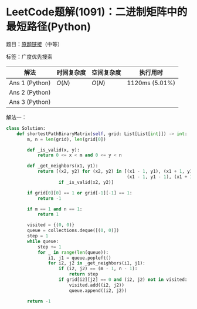 # LeetCode题解(1091)：二进制矩阵中的最短路径(Python)

题目：[原题链接](https://leetcode-cn.com/problems/shortest-path-in-binary-matrix/)（中等）

标签：广度优先搜索

| 解法           | 时间复杂度 | 空间复杂度 | 执行用时       |
| -------------- | ---------- | ---------- | -------------- |
| Ans 1 (Python) | $O(N)$     | $O(N)$     | 1120ms (5.01%) |
| Ans 2 (Python) |            |            |                |
| Ans 3 (Python) |            |            |                |

解法一：

```python
class Solution:
    def shortestPathBinaryMatrix(self, grid: List[List[int]]) -> int:
        m, n = len(grid), len(grid[0])

        def _is_valid(x, y):
            return 0 <= x < m and 0 <= y < n

        def _get_neighbors(x1, y1):
            return [(x2, y2) for (x2, y2) in [(x1 - 1, y1), (x1 + 1, y1), (x1, y1 - 1), (x1, y1 + 1),
                                              (x1 - 1, y1 - 1), (x1 + 1, y1 + 1), (x1 + 1, y1 - 1), (x1 - 1, y1 + 1)]
                    if _is_valid(x2, y2)]

        if grid[0][0] == 1 or grid[-1][-1] == 1:
            return -1

        if m == 1 and n == 1:
            return 1

        visited = {(0, 0)}
        queue = collections.deque([(0, 0)])
        step = 1
        while queue:
            step += 1
            for _ in range(len(queue)):
                i1, j1 = queue.popleft()
                for i2, j2 in _get_neighbors(i1, j1):
                    if (i2, j2) == (m - 1, n - 1):
                        return step
                    if grid[i2][j2] == 0 and (i2, j2) not in visited:
                        visited.add((i2, j2))
                        queue.append((i2, j2))

        return -1
```

